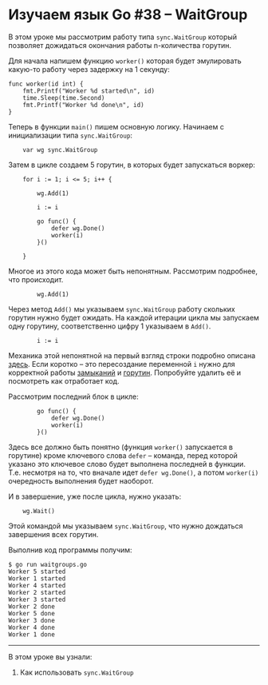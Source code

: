 
# Изучаем язык Go #38 – WaitGroup

В этом уроке мы рассмотрим работу типа `sync.WaitGroup` который позволяет дожидаться окончания работы n-количества
горутин.

Для начала напишем функцию `worker()` которая будет эмулировать какую-то работу через задержку на 1 секунду:

```
func worker(id int) {
    fmt.Printf("Worker %d started\n", id)
    time.Sleep(time.Second)
    fmt.Printf("Worker %d done\n", id)
}
```

Теперь в функции `main()` пишем основную логику. Начинаем с инициализации типа `sync.WaitGroup`:

```
    var wg sync.WaitGroup
```

Затем в цикле создаем 5 горутин, в которых будет запускаться воркер:

```
    for i := 1; i <= 5; i++ {

        wg.Add(1)

        i := i

        go func() {
            defer wg.Done()
            worker(i)
        }()

    }
```

Многое из этого кода может быть непонятным. Рассмотрим подробнее, что происходит.

```
        wg.Add(1)
```

Через метод `Add()` мы указываем `sync.WaitGroup` работу скольких горутин нужно будет ожидать. На каждой итерации цикла
мы запускаем одну горутину, соответственно цифру 1 указываем в `Add()`.

```
        i := i
```

Механика этой непонятной на первый взгляд строки подробно описана 
[здесь](https://go.dev/doc/faq#closures_and_goroutines). Если коротко – это пересоздание переменной `i` нужно для 
корректной работы [замыканий](https://github.com/WalkWeb/go-lesson-ru/tree/master/lessons/15_closures) и 
[горутин](https://github.com/WalkWeb/go-lesson-ru/tree/master/lessons/25_goroutines). Попробуйте удалить её и посмотреть 
как отработает код.

Рассмотрим последний блок в цикле:

```
        go func() {
            defer wg.Done()
            worker(i)
        }()
```

Здесь все должно быть понятно (функция `worker()` запускается в горутине) кроме ключевого слова `defer` – команда,
перед которой указано это ключевое слово будет выполнена последней в функции. Т.е. несмотря на то, что вначале идет
`defer wg.Done()`, а потом `worker(i)` очередность выполнения будет наоборот.

И в завершение, уже после цикла, нужно указать:

```
    wg.Wait()
```

Этой командой мы указываем `sync.WaitGroup`, что нужно дождаться завершения всех горутин.

Выполнив код программы получим:

```
$ go run waitgroups.go 
Worker 5 started
Worker 1 started
Worker 4 started
Worker 2 started
Worker 3 started
Worker 2 done
Worker 5 done
Worker 3 done
Worker 4 done
Worker 1 done
```

____

В этом уроке вы узнали:

1. Как использовать `sync.WaitGroup`
